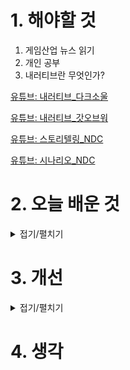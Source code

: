 
# 1. 해야할 것

1. 게임산업 뉴스 읽기 
2. 개인 공부  
3. 내러티브란 무엇인가?

[유튜브: 내러티브_다크소울](https://youtu.be/XGAXbv7eUSM)

[유튜브: 내러티브_갓오브워](https://youtu.be/z0-ddTqz0XE)

[유튜브: 스토리텔링_NDC](https://youtu.be/ANXo6-zVzeA?feature=shared)

[유튜브: 시나리오_NDC](https://youtu.be/pzfSJDE4--8?feature=shared)

# 2. 오늘 배운 것

<details>
<summary>접기/펼치기</summary>




## 🎮 액션 게임에 내러티브 넣는 핵심 전략

### 1. **서사와 게임플레이를 분리하지 마라**

* 단순한 "이동→전투→이동" 구조가 아닌, **전투와 서사가 이어지게** 설계하세요.

  * 예: 왜 이 적들과 싸우는가? 이 지역의 전투가 스토리상 어떤 의미를 갖는가?
  * 《*God of War* (2018)》: 전투 중 대화 → 캐릭터 관계 심화
  * 《*Sekiro*》: 보스들이 다 과거와 연관된 인물 → 전투 자체가 이야기

---

### 2. **보스/적 디자인을 내러티브와 연결**

* 보스의 **외형, 공격 방식, 전투 장소**는 모두 이야기 도구입니다.

  * 예: 불타는 마을의 보스가 "복수심에 불타는 전사" → 불 속 전투, 파괴적인 기술
  * 예: 《Hollow Knight》: 각 구역 보스가 지역과 관련된 사연을 담고 있음

---

### 3. **공간 자체가 기억에 남는 이야기의 무대가 되도록**

* 액션 게임은 스피디하지만, **강렬한 장면**으로 감정을 남길 수 있어요.

  * 붕괴 직전의 다리에서 보스와 1:1 → 공포 + 절박함
  * 무덤 사이에서 싸우는 전투 → 분위기 = 슬픔, 희생의 상징

---

### 4. **전투 전/후의 '침묵'을 활용하라**

* 액션 뒤의 정적은 **스토리 전달의 기회**입니다.

  * 폐허가 된 마을, 쓰러진 친구의 시체 옆 → 전투 없이 감정만 전달
  * 무언가 의미 있는 오브젝트 발견 → 다음 행동에 서사적 동기 부여

---

### 5. **플레이어 선택이 미치는 내러티브**

* 간단한 선택이라도 스토리적 결과를 주면 더 몰입하게 됩니다.

  * 어느 길로 가는가, 누구를 먼저 구하는가 → 후속 전투/진행이 달라짐
  * 《*Nier: Automata*》나 《*Hades*》는 반복 속에서도 이야기의 변화 제공

---

### 6. **레벨 자체를 하나의 이야기 구조로 설계**

* "시작 → 상승 → 클라이맥스 → 결말" 구조를 미니 내러티브로 적용

  * 각 구역의 **도전, 분위기, 서사 포인트**를 조화시켜 한 챕터처럼 느끼게
  * 예: 《*Titanfall 2*》의 "Effect and Cause" 미션 → 시간 이동이 핵심 스토리이자 게임플레이

---



</details>




# 3. 개선


<details>
<summary>접기/펼치기</summary>


</details>



# 4. 생각



